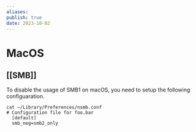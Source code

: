 ```yaml
---
aliases:
publish: true
date: 2023-10-02
---
```

# MacOS

## [[SMB]] 

To disable the usage of SMB1 on macOS, you need to setup the following configuaration.

```shell
cat ~/Library/Preferences/nsmb.conf
# Configuration file for foo.bar
  [default]
  smb_neg=smb2_only
```
